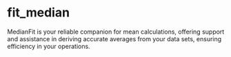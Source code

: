# fit_median
MedianFit is your reliable companion for mean calculations, offering support and assistance in deriving accurate averages from your data sets, ensuring efficiency in your operations.
